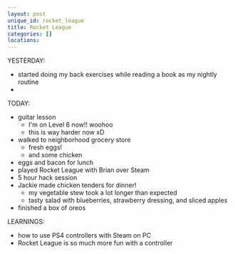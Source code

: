 ```yaml
---
layout: post
unique_id: rocket_league
title: Rocket League
categories: []
locations: 
---
```


YESTERDAY:
* started doing my back exercises while reading a book as my nightly routine
* 

TODAY:
* guitar lesson
  * I'm on Level 6 now!! woohoo
  * this is way harder now xD
* walked to neighborhood grocery store
  * fresh eggs!
  * and some chicken
* eggs and bacon for lunch
* played Rocket League with Brian over Steam
* 5 hour hack session
* Jackie made chicken tenders for dinner!
  * my vegetable stew took a lot longer than expected
  * tasty salad with blueberries, strawberry dressing, and sliced apples
* finished a box of oreos

LEARNINGS:
* how to use PS4 controllers with Steam on PC
* Rocket League is so much more fun with a controller
